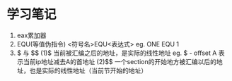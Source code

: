 # 学习笔记
1. eax累加器
2. EQU(等值伪指令)
<符号名>EQU<表达式>
eg. ONE EQU 1
3. $ 与 $$
(1)$ 
当前被汇编之后的地址，是实际的线性地址
eg. $ - offset A
表示当前ip地址减去A的首地址
(2)$$
一个section的开始地方被汇编以后的地址，也是实际的线性地址（当前节开始的地址）
